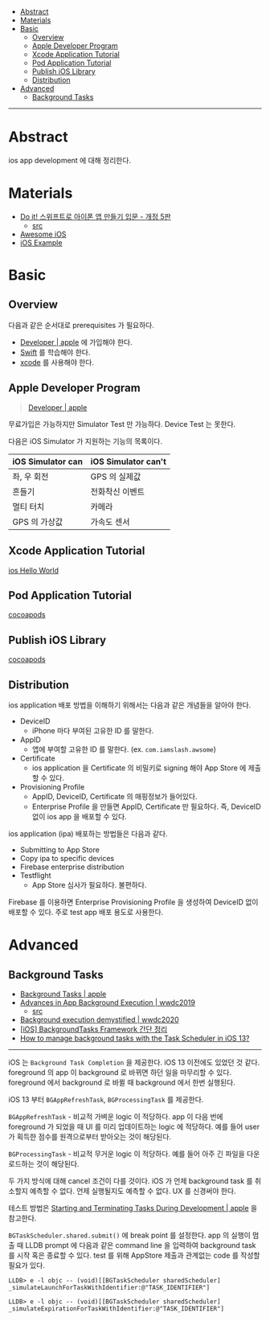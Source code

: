 - [Abstract](#abstract)
- [Materials](#materials)
- [Basic](#basic)
  - [Overview](#overview)
  - [Apple Developer Program](#apple-developer-program)
  - [Xcode Application Tutorial](#xcode-application-tutorial)
  - [Pod Application Tutorial](#pod-application-tutorial)
  - [Publish iOS Library](#publish-ios-library)
  - [Distribution](#distribution)
- [Advanced](#advanced)
  - [Background Tasks](#background-tasks)

----

# Abstract

ios app development 에 대해 정리한다.

# Materials

* [ Do it! 스위프트로 아이폰 앱 만들기 입문 - 개정 5판](http://www.yes24.com/Product/Goods/96825837)
  * [src](https://github.com/doitswift/example)
* [Awesome iOS](https://github.com/vsouza/awesome-ios)
* [iOS Example](https://iosexample.com/)

# Basic

## Overview

다음과 같은 순서대로 prerequisites 가 필요하다.

* [Developer | apple](https://developer.apple.com/account/) 에 가입해야 한다.
* [Swift](/swift/README.md) 를 학습해야 한다.
* [xcode](/xcode/README.md) 를 사용해야 한다.

## Apple Developer Program

> [Developer | apple](https://developer.apple.com/account/)

무료가입은 가능하지만 Simulator Test 만 가능하다. Device Test 는 못한다.

다음은 iOS Simulator 가 지원하는 기능의 목록이다. 

| iOS Simulator can | iOS Simulator can't |
|---|---|
| 좌, 우 회전 | GPS 의 실제값 |
| 흔들기 | 전화착신 이벤트 |
| 멀티 터치 | 카메라 |
| GPS 의 가상값 | 가속도 센서 |

## Xcode Application Tutorial

[ios Hello World](iosappdevelopment_helloworld.md)

## Pod Application Tutorial

[cocoapods](/cocoapods/README.md#using-pod-application-create)

## Publish iOS Library

[cocoapods](/cocoapods/README.md#using-pod-lib-create)

## Distribution

ios application 배포 방법을 이해하기 위해서는 다음과 같은 개념들을 알아야 한다.

* DeviceID
  * iPhone 마다 부여된 고유한 ID 를 말한다.
* AppID
  * 앱에 부여할 고유한 ID 를 말한다. (ex. `com.iamslash.awsome`)
* Certificate
  * ios application 을 Certificate 의 비밀키로 signing 해야 App Store 에 제출할
    수 있다. 
* Provisioning Profile
  * AppID, DeviceID, Certificate 의 매핑정보가 들어있다.
  * Enterprise Profile 을 만들면 AppID, Certificate 만 필요하다. 즉, DeviceID
    없이 ios app 을 배포할 수 있다.

ios application (ipa) 배포하는 방법들은 다음과 같다.

* Submitting to App Store 
* Copy ipa to specific devices
* Firebase enterprise distribution
* Testflight
  * App Store 심사가 필요하다. 불편하다.

Firebase 를 이용하면 Enterprise Provisioning Profile 을 생성하여 DeviceID 없이
배포할 수 있다. 주로 test app 배포 용도로 사용한다.

# Advanced

## Background Tasks

* [Background Tasks | apple](https://developer.apple.com/documentation/backgroundtasks)
* [Advances in App Background Execution | wwdc2019](https://developer.apple.com/videos/play/wwdc2019/707/)
  * [src](https://developer.apple.com/documentation/backgroundtasks/refreshing_and_maintaining_your_app_using_background_tasks)
* [Background execution demystified | wwdc2020](https://developer.apple.com/videos/play/wwdc2020/10063)
* [[iOS] BackgroundTasks Framework 간단 정리](https://lemon-dev.tistory.com/entry/iOS-BackgroundTask-Framework-%EA%B0%84%EB%8B%A8-%EC%A0%95%EB%A6%AC)
* [How to manage background tasks with the Task Scheduler in iOS 13?](https://snow.dog/blog/how-to-manage-background-tasks-with-the-task-scheduler-in-ios-13)

----

iOS 는 `Background Task Completion` 을 제공한다. iOS 13 이전에도 있었던 것 같다.
foreground 의 app 이 background 로 바뀌면 하던 일을 마무리할 수 있다. foreground
에서 background 로 바뀔 때 background 에서 한번 실행된다.

iOS 13 부터 `BGAppRefreshTask`, `BGProcessingTask` 를 제공한다. 

`BGAppRefreshTask` - 비교적 가벼운 logic 이 적당하다. app 이 다음 번에
foreground 가 되었을 때 UI 를 미리 업데이트하는 logic 에 적당하다. 예를 들어
user 가 획득한 점수를 원격으로부터 받아오는 것이 해당된다.

`BGProcessingTask` - 비교적 무거운 logic 이 적당하다. 예를 들어 아주 긴 파일을
다운로드하는 것이 해당된다. 

두 가지 방식에 대해 cancel 조건이 다를 것이다. iOS 가 언제 background task 를
취소할지 예측할 수 없다. 언제 실행될지도 예측할 수 없다. UX 를 신경써야 한다.

테스트 방법은 [Starting and Terminating Tasks During Development |
apple](https://developer.apple.com/documentation/backgroundtasks/starting_and_terminating_tasks_during_development)
을 참고한다. 

`BGTaskScheduler.shared.submit()` 에 break point 를 설정한다. app 의 실행이 멈출
때 LLDB prompt 에 다음과 같은 command line 을 입력하여 background task 를 시작
혹은 종료할 수 있다. test 를 위해 AppStore 제출과 관계없는 code 를 작성할 필요가 있다.

```
LLDB> e -l objc -- (void)[[BGTaskScheduler sharedScheduler] _simulateLaunchForTaskWithIdentifier:@"TASK_IDENTIFIER"]

LLDB> e -l objc -- (void)[[BGTaskScheduler sharedScheduler] _simulateExpirationForTaskWithIdentifier:@"TASK_IDENTIFIER"]
```
